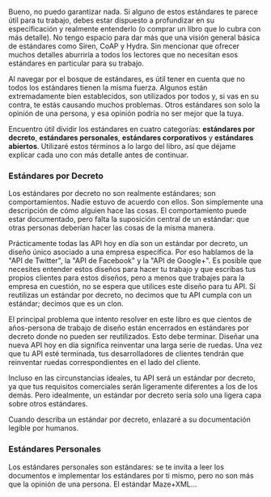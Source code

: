 Bueno, no puedo garantizar nada. Si alguno de estos estándares te parece útil para tu trabajo, debes estar dispuesto a profundizar en su especificación y realmente entenderlo (o comprar un libro que lo cubra con más detalle). No tengo espacio para dar más que una visión general básica de estándares como Siren, CoAP y Hydra. Sin mencionar que ofrecer muchos detalles aburriría a todos los lectores que no necesitan esos estándares en particular para su trabajo.

Al navegar por el bosque de estándares, es útil tener en cuenta que no todos los estándares tienen la misma fuerza. Algunos están extremadamente bien establecidos, son utilizados por todos y, si vas en su contra, te estás causando muchos problemas. Otros estándares son solo la opinión de una persona, y esa opinión podría no ser mejor que la tuya.

Encuentro útil dividir los estándares en cuatro categorías: **estándares por decreto**, **estándares personales**, **estándares corporativos** y **estándares abiertos**. Utilizaré estos términos a lo largo del libro, así que déjame explicar cada uno con más detalle antes de continuar.

### Estándares por Decreto

Los estándares por decreto no son realmente estándares; son comportamientos. Nadie estuvo de acuerdo con ellos. Son simplemente una descripción de cómo alguien hace las cosas. El comportamiento puede estar documentado, pero falta la suposición central de un estándar: que otras personas deberían hacer las cosas de la misma manera.

Prácticamente todas las API hoy en día son un estándar por decreto, un diseño único asociado a una empresa específica. Por eso hablamos de la "API de Twitter", la "API de Facebook" y la "API de Google+". Es posible que necesites entender estos diseños para hacer tu trabajo y que escribas tus propios clientes para estos diseños, pero a menos que trabajes para la empresa en cuestión, no se espera que utilices este diseño para tu API. Si reutilizas un estándar por decreto, no decimos que tu API cumpla con un estándar; decimos que es un clon.

El principal problema que intento resolver en este libro es que cientos de años-persona de trabajo de diseño están encerrados en estándares por decreto donde no pueden ser reutilizados. Esto debe terminar. Diseñar una nueva API hoy en día significa reinventar una larga serie de ruedas. Una vez que tu API esté terminada, tus desarrolladores de clientes tendrán que reinventar ruedas correspondientes en el lado del cliente.

Incluso en las circunstancias ideales, tu API será un estándar por decreto, ya que tus requisitos comerciales serán ligeramente diferentes a los de los demás. Pero idealmente, un estándar por decreto sería solo una ligera capa sobre otros estándares.

Cuando describa un estándar por decreto, enlazaré a su documentación legible por humanos.

### Estándares Personales

Los estándares personales son estándares: se te invita a leer los documentos e implementar los estándares por ti mismo, pero no son más que la opinión de una persona. El estándar Maze+XML...
